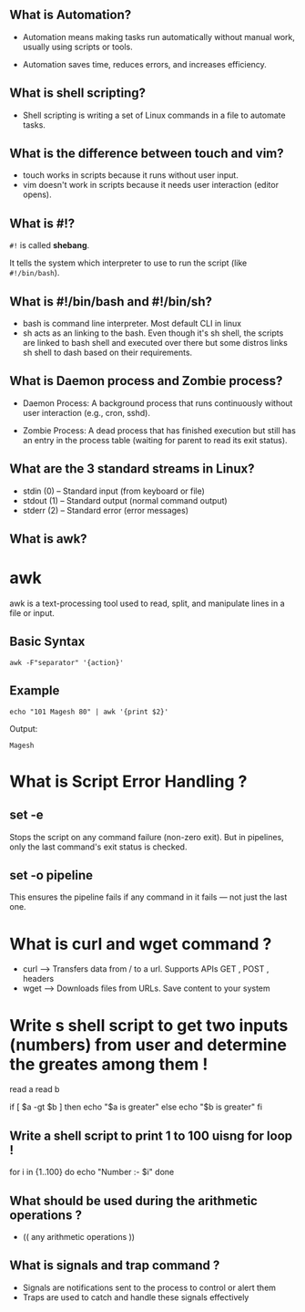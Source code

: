 ## What is Automation?
- Automation means making tasks run automatically without manual work, usually using scripts or tools.

- Automation saves time, reduces errors, and increases efficiency.

## What is shell scripting?
- Shell scripting is writing a set of Linux commands in a file to automate tasks.

## What is the difference between touch and vim?
- touch works in scripts because it runs without user input.
- vim doesn't work in scripts because it needs user interaction (editor opens).

## What is #!?
`#!` is called **shebang**.

It tells the system which interpreter to use to run the script (like `#!/bin/bash`).

## What is #!/bin/bash and #!/bin/sh?
- bash is command line interpreter. Most default CLI in linux 
- sh acts as an linking to the bash. Even though it's sh shell, the scripts are linked to bash shell and executed over there but some distros links sh shell to dash based on their requirements.

## What is Daemon process and Zombie process?

- Daemon Process: A background process that runs continuously without user interaction (e.g., cron, sshd).

- Zombie Process: A dead process that has finished execution but still has an entry in the process table (waiting for parent to read its exit status).

## What are the 3 standard streams in Linux?

- stdin (0) – Standard input (from keyboard or file)
- stdout (1) – Standard output (normal command output)
- stderr (2) – Standard error (error messages)

## What is awk?
# awk
awk is a text-processing tool used to read, split, and manipulate lines in a file or input.

## Basic Syntax
```
awk -F"separator" '{action}'
```

## Example
```
echo "101 Magesh 80" | awk '{print $2}'
```
Output:
```
Magesh
```

# What is  Script Error Handling ?

## set -e
Stops the script on any command failure (non-zero exit).
But in pipelines, only the last command's exit status is checked.

## set -o pipeline
This ensures the pipeline fails if any command in it fails — not just the last one.

# What is curl and wget command ?

- curl --> Transfers data from / to a url. Supports APIs GET , POST , headers
- wget --> Downloads files from URLs. Save content to your system 

# Write s shell script to get two inputs (numbers) from user and determine the greates among them !

read a
read b 

if [ $a -gt $b ]
then
    echo "$a is greater"
else
    echo "$b is greater"
fi

## Write a shell script to print 1 to 100 uisng for loop !

for i in {1..100}
do
    echo "Number :- $i"
done


## What should be used during the arithmetic operations ?

- (( any arithmetic operations ))

## What is signals and trap command ?

- Signals are notifications sent to the process to control or alert them
- Traps are used to catch and handle these signals effectively
